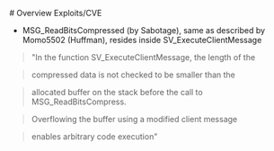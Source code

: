 \# Overview Exploits/CVE

* MSG\_ReadBitsCompressed (by Sabotage), same as described by Momo5502 (Huffman), resides inside SV\_ExecuteClientMessage

>"In the function SV\_ExecuteClientMessage, the length of the

>compressed data is not checked to be smaller than the

>allocated buffer on the stack before the call to MSG\_ReadBitsCompress.

>Overflowing the buffer using a modified client message

>enables arbitrary code execution"

